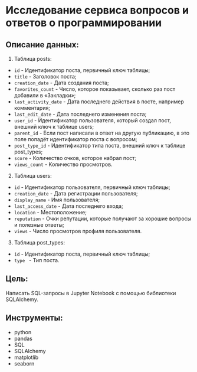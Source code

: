 # Исследование сервиса вопросов и ответов о программировании
## Описание данных:
1. Таблица posts:
* `id` -	Идентификатор поста, первичный ключ таблицы;
* `title` -	Заголовок поста;
* `creation_date` - Дата создания поста;
* `favorites_count` -	Число, которое показывает, сколько раз пост добавили в «Закладки»;
* `last_activity_date` -	Дата последнего действия в посте, например комментария;
* `last_edit_date` -	Дата последнего изменения поста;
* `user_id` -	Идентификатор пользователя, который создал пост, внешний ключ к таблице users;
* `parent_id` -	Если пост написали в ответ на другую публикацию, в это поле попадёт идентификатор поста с вопросом;
* `post_type_id` -	Идентификатор типа поста, внешний ключ к таблице post_types;
* `score` -	Количество очков, которое набрал пост;
* `views_count` -	Количество просмотров.
2. Таблица users:
* `id` -	Идентификатор пользователя, первичный ключ таблицы;
* `creation_date` -	Дата регистрации пользователя;
* `display_name` -	Имя пользователя;
* `last_access_date` -	Дата последнего входа;
* `location` -	Местоположение;
* `reputation` -	Очки репутации, которые получают за хорошие вопросы и полезные ответы;
* `views` -	Число просмотров профиля пользователя.
3. Таблица post_types:
* `id` -	Идентификатор поста, первичный ключ таблицы;
* `type	` -	Тип поста. 
## Цель:
Написать SQL-запросы в Jupyter Notebook с помощью библиотеки SQLAlchemy.

## Инструменты:
- python
- pandas
- SQL
- SQLAlchemy
- matplotlib
- seaborn
